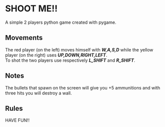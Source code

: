 # SHOOT ME!!

A simple 2 players python game created with pygame.  

## Movements

The red player (on the left) moves himself with ***W,A,S,D*** while the yellow player (on the right) uses ***UP,DOWN,RIGHT,LEFT***.   
To shot the two players use respectively ***L_SHIFT*** and ***R_SHIFT***.   

## Notes

The bullets that spawn on the screen will give you +5 ammunitions and with three hits you will destroy a wall.  

## Rules

HAVE FUN!!



